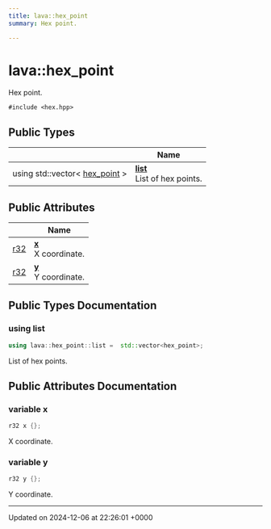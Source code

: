 ```yaml
---
title: lava::hex_point
summary: Hex point. 

---
```


# lava::hex_point



Hex point. 


`#include <hex.hpp>`

## Public Types

|                | Name           |
| -------------- | -------------- |
| using std::vector< [hex_point](/_doxybook/Classes/structlava_1_1hex__point.md) > | **[list](/_doxybook/Classes/structlava_1_1hex__point.md#using-list)** <br>List of hex points.  |

## Public Attributes

|                | Name           |
| -------------- | -------------- |
| [r32](/_doxybook/Namespaces/namespacelava.md#using-r32) | **[x](/_doxybook/Classes/structlava_1_1hex__point.md#variable-x)** <br>X coordinate.  |
| [r32](/_doxybook/Namespaces/namespacelava.md#using-r32) | **[y](/_doxybook/Classes/structlava_1_1hex__point.md#variable-y)** <br>Y coordinate.  |

## Public Types Documentation

### using list

```cpp
using lava::hex_point::list =  std::vector<hex_point>;
```

List of hex points. 

## Public Attributes Documentation

### variable x

```cpp
r32 x {};
```

X coordinate. 

### variable y

```cpp
r32 y {};
```

Y coordinate. 

-------------------------------

Updated on 2024-12-06 at 22:26:01 +0000